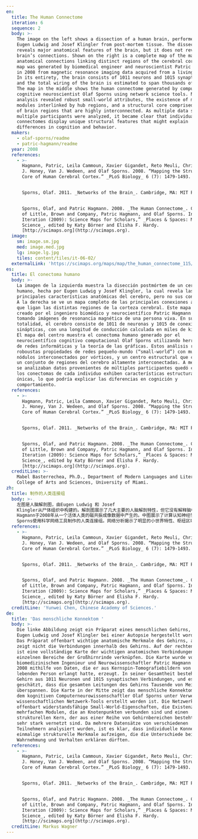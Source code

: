 ```yaml
---
en:
  title: The Human Connectome
  iteration: 6
  sequence: 2
  body: >-
    The image on the left shows a dissection of a human brain, performed by
    Eugen Ludwig and Josef Klingler from post-mortem tissue. The dissection
    reveals major anatomical features of the brain, but it does not reveal the
    brain’s connections. Shown on the right is a complete map of the major
    anatomical connections linking distinct regions of the cerebral cortex. The
    map was generated by biomedical engineer and neuroscientist Patric Hagmann
    in 2008 from magnetic resonance imaging data acquired from a living person.
    In its entirety, the brain consists of 1011 neurons and 1015 synaptic links,
    and the total wiring of the brain is estimated to span thousands of miles.
    The map in the middle shows the human connectome generated by computational
    cognitive neuroscientist Olaf Sporns using network science tools. Network
    analysis revealed robust small-world attributes, the existence of multiple
    modules interlinked by hub regions, and a structural core comprised of a set
    of brain regions that are highly interconnected. As multiple data sets from
    multiple participants were analyzed, it became clear that individual
    connectomes display unique structural features that might explain
    differences in cognition and behavior.
  makers:
    - olaf-sporns/readme
    - patric-hagmann/readme
  year: 2008
  references:
    - >-
      Hagmann, Patric, Leila Cammoun, Xavier Gigandet, Reto Meuli, Christopher
      J. Honey, Van J. Wedeen, and Olaf Sporns. 2008. “Mapping the Structural
      Core of Human Cerebral Cortex.” _PLoS Biology_ 6 (7): 1479-1493.


      Sporns, Olaf. 2011. _Networks of the Brain_. Cambridge, MA: MIT Press.


      Sporns, Olaf, and Patric Hagmann. 2008. _The Human Connectome_. Courtesy
      of Little, Brown and Company, Patric Hagmann, and Olaf Sporns. In “6th
      Iteration (2009): Science Maps for Scholars,” _Places & Spaces: Mapping
      Science_, edited by Katy Börner and Elisha F. Hardy.
      [http://scimaps.org](http://scimaps.org).
  image:
    sm: image.sm.jpg
    med: image.med.jpg
    lg: image.lg.jpg
    tiles: content/tiles/it-06-02/
  externalLink: 'https://scimaps.org/maps/map/the_human_connectome_115/detail'
es:
  title: El conectoma humano
  body: >-
    La imagen de la izquierda muestra la disección postmórtem de un cerebro
    humano, hecha por Eugen Ludwig y Josef Klingler, la cual revela las
    principales características anatómicas del cerebro, pero no sus conexiones.
    A la derecha se ve un mapa completo de las principales conexiones anatómicas
    que ligan las distintas regiones de la corteza cerebral. Este mapa fue
    creado por el ingeniero biomédico y neurocientífico Patric Hagmann en 2008
    tomando imágenes de resonancia magnética de una persona viva. En su
    totalidad, el cerebro consiste de 1011 de neuronas y 1015 de conexiones
    sinápticas, con una longitud de conducción calculada en miles de kilómetros.
    El mapa del centro muestra el conectoma humano generado por el
    neurocientífico cognitivo computacional Olaf Sporns utilizando herramientas
    de redes informáticas y la teoría de las gráficas. Estos análisis revelaron
    roboustas propiedades de redes pequeño-mundo (“small-world”) con multiples
    nódulos interconectados por vórtices, y un centro estructural que comprende
    un conjunto de regiones del cerebro altamente interconectadas. A medida que
    se analizaban datos provenientes de múltiples participantes quedó claro que
    los conectomas de cada individuo exhiben características estructurales
    únicas, lo que podría explicar las diferencias en cognición y
    comportamiento.
  references:
    - >-
      Hagmann, Patric, Leila Cammoun, Xavier Gigandet, Reto Meuli, Christopher
      J. Honey, Van J. Wedeen, and Olaf Sporns. 2008. “Mapping the Structural
      Core of Human Cerebral Cortex.” _PLoS Biology_ 6 (7): 1479-1493.


      Sporns, Olaf. 2011. _Networks of the Brain_. Cambridge, MA: MIT Press.


      Sporns, Olaf, and Patric Hagmann. 2008. _The Human Connectome_. Courtesy
      of Little, Brown and Company, Patric Hagmann, and Olaf Sporns. In “6th
      Iteration (2009): Science Maps for Scholars,” _Places & Spaces: Mapping
      Science_, edited by Katy Börner and Elisha F. Hardy.
      [http://scimaps.org](http://scimaps.org).
  creditLine: >-
    Mabel Basterrechea, Ph.D., Department of Modern Languages and Literatures,
    College of Arts and Sciences, University of Miami.
zh:
  title: 制作的人类连接组
  body: >-
    左图是人脑解剖图，由Eugen Ludwig 和 Josef
    Klingler从尸体组织中构建的。解剖图展示了几大主要的人脑解剖特性，但它没有解释脑中联系。右图是展示了脑的解剖特性与大脑皮层的特定区域之间的联系。地图由生物医学工程师和神经学家Patric
    Hagmann于2008年从一个活体人类的磁共振成像数据中产生的。中图展示了计算认知神经学家Olaf
    Sporns使用科学网络工具制作的人类连接组。网络分析揭示了明显的小世界特性、枢纽区域互联的多模型和高度互联的脑区域组成的结构核心。随着多主体的多重数据得以分析，单独连接组展示了其特殊的结构特性，这可用来解释认知和行为的差异性。
  references:
    - >-
      Hagmann, Patric, Leila Cammoun, Xavier Gigandet, Reto Meuli, Christopher
      J. Honey, Van J. Wedeen, and Olaf Sporns. 2008. “Mapping the Structural
      Core of Human Cerebral Cortex.” _PLoS Biology_ 6 (7): 1479-1493.


      Sporns, Olaf. 2011. _Networks of the Brain_. Cambridge, MA: MIT Press.


      Sporns, Olaf, and Patric Hagmann. 2008. _The Human Connectome_. Courtesy
      of Little, Brown and Company, Patric Hagmann, and Olaf Sporns. In “6th
      Iteration (2009): Science Maps for Scholars,” _Places & Spaces: Mapping
      Science_, edited by Katy Börner and Elisha F. Hardy.
      [http://scimaps.org](http://scimaps.org).
  creditLine: 'Yunwei Chen, Chinese Academy of Sciences.'
de:
  title: 'Das menschliche Konnektom '
  body: >-
    Die linke Abbildung zeigt ein Präparat eines menschlichen Gehirns, das von
    Eugen Ludwig und Josef Klingler bei einer Autopsie hergestellt worden ist.
    Das Präparat offenbart wichtige anatomische Merkmale des Gehirns, aber es
    zeigt nicht die Verbindungen innerhalb des Gehirns. Auf der rechten Seite
    ist eine vollständige Karte der wichtigen anatomischen Verbindungen, die die
    einzelnen Bereiche der Großhirnrinde verknüpfen. Die Karte wurde von dem
    biomedizinischem Ingenieur und Neurowissenschaftler Patric Hagmann im Jahre
    2008 mithilfe von Daten, die er aus Kernspin-Tomografiebildern von einer
    lebenden Person erlangt hatte, erzeugt. In seiner Gesamtheit besteht das
    Gehirn aus 1011 Neuronen und 1015 synaptischen Verbindungen, und es wird
    geschätzt, dass die gesamten Leitungen des Gehirns Tausende von Meilen
    überspannen. Die Karte in der Mitte zeigt das menschliche Konnektom, das von
    dem kognitiven Computerneurowissenschaftler Olaf Sporns unter Verwendung von
    wissenschaftlichen Netzwerk-Tools erstellt worden ist. Die Netzwerkanalyse
    offenbart widerstandsfähige Small-World-Eigenschaften, die Existenz von
    mehrfachen Modulen, die an Knotenpunkten verbunden sind und einen
    strukturellen Kern, der aus einer Reihe von Gehirnbereichen besteht, die
    sehr stark vernetzt sind. Da mehrere Datensätze von verschiedenen
    Teilnehmern analysiert wurden, ist es klar, dass individuelle Konnektome
    einmalige strukturelle Merkmale aufzeigen, die die Unterschiede bei
    Wahrnehmung und Verhalten erklären dürften.
  references:
    - >-
      Hagmann, Patric, Leila Cammoun, Xavier Gigandet, Reto Meuli, Christopher
      J. Honey, Van J. Wedeen, and Olaf Sporns. 2008. “Mapping the Structural
      Core of Human Cerebral Cortex.” _PLoS Biology_ 6 (7): 1479-1493.


      Sporns, Olaf. 2011. _Networks of the Brain_. Cambridge, MA: MIT Press.


      Sporns, Olaf, and Patric Hagmann. 2008. _The Human Connectome_. Courtesy
      of Little, Brown and Company, Patric Hagmann, and Olaf Sporns. In “6th
      Iteration (2009): Science Maps for Scholars,” _Places & Spaces: Mapping
      Science_, edited by Katy Börner and Elisha F. Hardy.
      [http://scimaps.org](http://scimaps.org).
  creditLine: Markus Wagner
---
```

